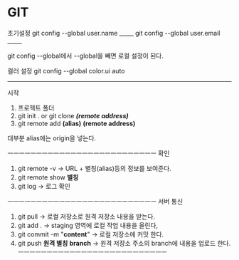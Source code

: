# GIT

초기설정 
git config --global user.name _____
git config --global user.email _____

git config --global에서 --global을 빼면 로컬 설정이 된다.

컬러 설정
git config --global color.ui auto

______________________________________________
시작
1. 프로젝트 폴더
2. git init . or
   git clone ___(remote address)___
3. git remote add __(alias)__ __(remote address)__

 대부분 alias에는 origin을 넣는다.
 
ㅡㅡㅡㅡㅡㅡㅡㅡㅡㅡㅡㅡㅡㅡㅡㅡㅡㅡㅡㅡㅡㅡㅡㅡㅡㅡ
확인
1. git remote -v  -> URL + 별칭(alias)등의 정보를 보여준다.
2. git remote show __별칭__
3. git log  -> 로그 확인

ㅡㅡㅡㅡㅡㅡㅡㅡㅡㅡㅡㅡㅡㅡㅡㅡㅡㅡㅡㅡㅡㅡㅡㅡㅡㅡ
서버 통신
1. git pull  -> 로컬 저장소로 원격 저장소 내용을 받는다.
2. git add . -> staging 영역에 로컬 작업 내용을 올린다,
3. git commit -m "__content__" -> 로컬 저장소에 커밋 한다.
4. git push __원격 별칭__ __branch__ -> 원격 저장소 주소의 branch에 내용을 업로드 한다.
ㅡㅡㅡㅡㅡㅡㅡㅡㅡㅡㅡㅡㅡㅡㅡㅡㅡㅡㅡㅡㅡㅡㅡㅡㅡㅡ



